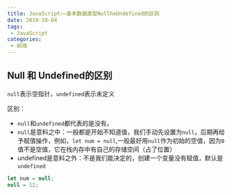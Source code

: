 ```yaml
---
title: JavaScript——基本数据类型NullheUndefined的区别
date: 2019-10-04
tags:
 - JavaScript      
categories: 
 - 前端
---
```


## Null 和 Undefined的区别

`null`表示空指针，`undefined`表示未定义

区别：
- `null`和`undefined`都代表的是没有。
- `null`是意料之中：一般都是开始不知道值，我们手动先设置为`null`，后期再给予赋值操作，例如，`let num = null`,一般最好用`null`作为初始的空值，因为`0`值不是空值，它在栈内存中有自己的存储空间（占了位置）
- undefined是意料之外：不是我们能决定的，创建一个变量没有赋值，默认是`undefined`
```js
let num = null;
null = 12;
```